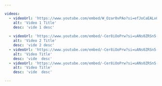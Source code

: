 ```yaml
---

videos: 
  - videoUrl: 'https://www.youtube.com/embed/W_Ozar0vPAo?si=efJoCaEALx0J7d36'
    alt: 'Video 1 Title'
    desc: 'vide 1 desc'
    
  - videoUrl: 'https://www.youtube.com/embed/-Cer8iOoPrw?si=uANs0ZRSn5-8_3p-'
    alt: 'Video 2 Title'
    desc: 'vide 2 desc'
  - videoUrl: 'https://www.youtube.com/embed/-Cer8iOoPrw?si=uANs0ZRSn5-8_3p-'
    alt: 'Video Title'
    desc: 'vide  desc'
  - videoUrl: 'https://www.youtube.com/embed/-Cer8iOoPrw?si=uANs0ZRSn5-8_3p-'
    alt: 'Video Title'
    desc: 'vide  desc'

---
```

